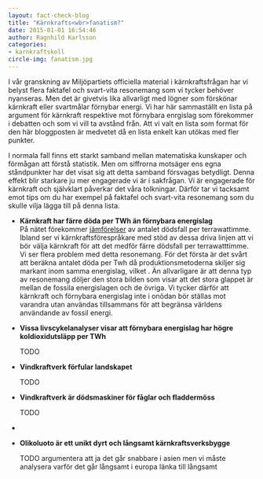 ```yaml
---
layout: fact-check-blog
title: "Kärnkrafts<wbr>fanatism?"
date: 2015-01-01 16:54:46
author: Ragnhild Karlsson
categories:
- karnkraftskoll
circle-img: fanatism.jpg
---
```

I vår granskning av Miljöpartiets officiella material i kärnkraftsfrågan har vi belyst flera faktafel och svart-vita resonemang som vi tycker behöver nyanseras. Men det är givetvis lika allvarligt med lögner som förskönar kärnkraft eller svartmålar förnybar energi.
Vi har här sammaställt en lista på argument för kärnkraft respektive mot förnybara enrgislag som förekommer i debatten och som vi vill ta avstånd från. Att vi valt en lista som format för den här bloggposten är medvetet då en lista enkelt kan utökas med fler punkter. 

I normala fall finns ett starkt samband mellan matematiska kunskaper och förmågan att förstå statistik. Men om siffrorna motsäger ens egna ståndpunkter har det visat sig att detta samband försvagas betydligt. Denna effekt blir starkare ju mer engagerade vi är i sakfrågan. Vi är engagerade för kärnkraft och självklart påverkar det våra tolkningar. Därför tar vi tacksamt emot tips om du har exempel på faktafel och svart-vita resonemang som du skulle vilja lägga till på denna lista.
<ul>
	<li><p><b>Kärnkraft har färre döda per TWh än förnybara energislag</b><br>På nätet förekommer <a href="http://nextbigfuture.com/2011/03/deaths-per-twh-by-energy-source.html" target="_blanc">jämförelser</a> av antalet dödsfall per terrawattimme. Ibland ser vi kärnkraftsförespråkare med stöd av dessa driva linjen att vi bör välja kärnkraft för att det medför färre dödsfall per terrawatttimme. Vi ser flera problem med detta resonemang. För det första är det svårt att beräkna antalet döda per Twh då produktionsmetoderna skiljer sig markant inom samma energislag, vilket . Än allvarligare är att denna typ av resonemang döljer den stora bilden som visar att det stora glappet är mellan de fossila energislagen och de övriga. Vi tycker därför att kärnkraft och förnybara energislag inte i onödan bör ställas mot varandra utan användas tillsammans för att begränsa världens användande av fossil energi.</p></li>
	<li><p><b>Vissa livscykelanalyser visar att förnybara energislag har högre koldioxidutsläpp per TWh</b></p></li>
	<p>TODO</p>
	<li><p><b>Vindkraftverk förfular landskapet</b></p></li>
	<p>TODO</p>
	<li><p><b>Vindkraftverk är dödsmaskiner för fåglar och fladdermöss</b></p></li>
	<p>TODO</p>
	<li><p><b></b></p></li>
	<li><p><b>Olikoluoto är ett unikt dyrt och långsamt kärnkraftsverksbygge</b></p></li>
	<p>TODO argumentera att ja det går snabbare i asien men vi måste analysera varför det går långsamt i europa länka till långsamt</p>
</ul>